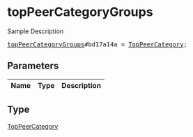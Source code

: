 # topPeerCategoryGroups

Sample Description

<pre>
<a href="../constructor/topPeerCategoryGroups.md">topPeerCategoryGroups</a>#bd17a14a = <a href="../type/TopPeerCategory.md">TopPeerCategory</a>;
</pre>

## Parameters

| Name | Type | Description |
|------|:----:|-------------|

## Type

[TopPeerCategory](../type/TopPeerCategory.md)
